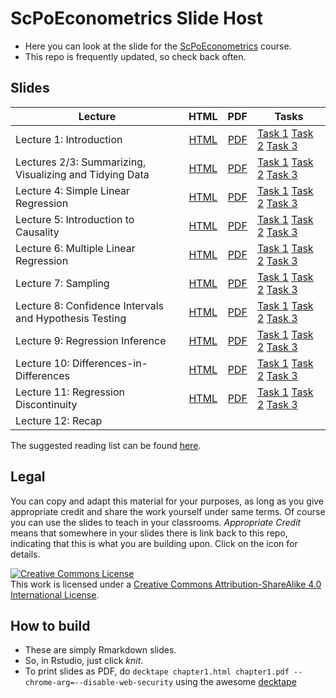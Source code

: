 # ScPoEconometrics Slide Host

* Here you can look at the slide for the [ScPoEconometrics](https://github.com/ScPoEcon/ScPoEconometrics) course.
* This repo is frequently updated, so check back often.


## Slides

| Lecture | HTML | PDF | Tasks |
|---------|:----:|:---:|-------|
| Lecture 1: Introduction | [HTML](https://raw.githack.com/ScPoEcon/ScPoEconometrics-Slides/master/chapter1/chapter1.html) | [PDF](https://rawcdn.githack.com/ScPoEcon/ScPoEconometrics-Slides/master/chapter1/chapter1.pdf) | [Task 1]() [Task 2]() [Task 3]() |
| Lectures 2/3: Summarizing, Visualizing and Tidying Data | [HTML](https://raw.githack.com/ScPoEcon/ScPoEconometrics-Slides/master/chapter2/chapter2.html) | [PDF](https://rawcdn.githack.com/ScPoEcon/ScPoEconometrics-Slides/master/chapter2/chapter2.pdf) | [Task 1]() [Task 2]() [Task 3]() |
| Lecture 4: Simple Linear Regression | [HTML](https://raw.githack.com/ScPoEcon/ScPoEconometrics-Slides/master/chapter3/chapter3.html) | [PDF](https://rawcdn.githack.com/ScPoEcon/ScPoEconometrics-Slides/master/chapter3/chapter3.pdf) | [Task 1]() [Task 2]() [Task 3]() |
| Lecture 5: Introduction to Causality | [HTML](https://raw.githack.com/ScPoEcon/ScPoEconometrics-Slides/master/chapter_causality/causality.html) | [PDF](https://rawcdn.githack.com/ScPoEcon/ScPoEconometrics-Slides/master/chapter_causality/causality.pdf) | [Task 1]() [Task 2]() [Task 3]() |
| Lecture 6: Multiple Linear Regression | [HTML](https://raw.githack.com/ScPoEcon/ScPoEconometrics-Slides/master/chapter4/chapter4.html) | [PDF](https://rawcdn.githack.com/ScPoEcon/ScPoEconometrics-Slides/master/chapter4/chapter4.pdf) | [Task 1]() [Task 2]() [Task 3]() |
| Lecture 7: Sampling | [HTML](https://raw.githack.com/ScPoEcon/ScPoEconometrics-Slides/master/chapter6/chapter6.html) | [PDF](https://rawcdn.githack.com/ScPoEcon/ScPoEconometrics-Slides/master/chapter6/chapter6.pdf) | [Task 1]() [Task 2]() [Task 3]() |
Lecture 8: Confidence Intervals and Hypothesis Testing | [HTML](https://raw.githack.com/ScPoEcon/ScPoEconometrics-Slides/master/chapter_CI_hypothesis/CI_and_hypothesis_test.html) | [PDF](https://rawcdn.githack.com/ScPoEcon/ScPoEconometrics-Slides/master/chapter_CI_hypothesis/CI_and_hypothesis_test.pdf) | [Task 1]() [ Task 2]() [Task 3]() |
| Lecture 9: Regression Inference | [HTML](https://raw.githack.com/ScPoEcon/ScPoEconometrics-Slides/master/chapter_reginference/reg_inference.html) | [PDF](https://rawcdn.githack.com/ScPoEcon/ScPoEconometrics-Slides/master/chapter_reginference/reg_inference.pdf) | [Task 1]() [Task 2]() [Task 3]() |
| Lecture 10: Differences-in-Differences | [HTML](https://raw.githack.com/ScPoEcon/ScPoEconometrics-Slides/master/chapter_did/chapter_did.html) | [PDF](https://rawcdn.githack.com/ScPoEcon/ScPoEconometrics-Slides/master/chapter_did/chapter_did.pdf) | [Task 1]() [Task 2]() [Task 3]() |
| Lecture 11: Regression Discontinuity | [HTML](https://raw.githack.com/ScPoEcon/ScPoEconometrics-Slides/master/chapter-RDD/RDD.html) | [PDF](https://rawcdn.githack.com/ScPoEcon/ScPoEconometrics-Slides/master/chapter-RDD/RDD.pdf) | [Task 1]() [Task 2]() [Task 3]() |
| Lecture 12: Recap | | | |

The suggested reading list can be found [here](https://github.com/ScPoEcon/ScPoEconometrics-Slides/blob/master/syllabus.md).

## Legal

You can copy and adapt this material for your purposes, as long as you give appropriate credit and share the work yourself  under same terms. Of course you can use the slides to teach in your classrooms. *Appropriate Credit* means that somewhere in your slides there is link back to this repo, indicating that this is what you are building upon. Click on the icon for details.

<a rel="license" href="http://creativecommons.org/licenses/by-sa/4.0/"><img alt="Creative Commons License" style="border-width:0" src="https://i.creativecommons.org/l/by-sa/4.0/88x31.png" /></a><br />This work is licensed under a <a rel="license" href="http://creativecommons.org/licenses/by-sa/4.0/">Creative Commons Attribution-ShareAlike 4.0 International License</a>.

## How to build

* These are simply Rmarkdown slides.
* So, in Rstudio, just click *knit*.
* To print slides as PDF, do 
```decktape chapter1.html chapter1.pdf --chrome-arg=--disable-web-security```
using the awesome [decktape](https://github.com/astefanutti/decktape)
